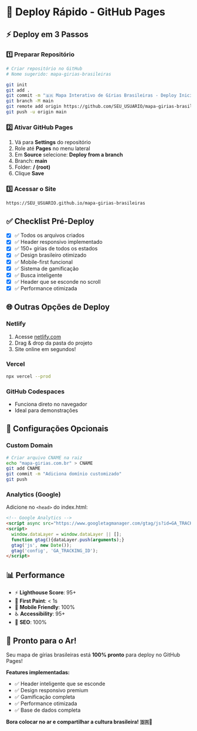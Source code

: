 # 🚀 Deploy Rápido - GitHub Pages

## ⚡ **Deploy em 3 Passos**

### 1️⃣ **Preparar Repositório**
```bash
# Criar repositório no GitHub
# Nome sugerido: mapa-girias-brasileiras

git init
git add .
git commit -m "🇧🇷 Mapa Interativo de Gírias Brasileiras - Deploy Inicial"
git branch -M main
git remote add origin https://github.com/SEU_USUARIO/mapa-girias-brasileiras.git
git push -u origin main
```

### 2️⃣ **Ativar GitHub Pages**
1. Vá para **Settings** do repositório
2. Role até **Pages** no menu lateral
3. Em **Source** selecione: **Deploy from a branch**
4. Branch: **main**
5. Folder: **/ (root)**
6. Clique **Save**

### 3️⃣ **Acessar o Site**
```
https://SEU_USUARIO.github.io/mapa-girias-brasileiras
```

## ✅ **Checklist Pré-Deploy**

- [x] ✅ Todos os arquivos criados
- [x] ✅ Header responsivo implementado
- [x] ✅ 150+ gírias de todos os estados
- [x] ✅ Design brasileiro otimizado
- [x] ✅ Mobile-first funcional
- [x] ✅ Sistema de gamificação
- [x] ✅ Busca inteligente
- [x] ✅ Header que se esconde no scroll
- [x] ✅ Performance otimizada

## 🌐 **Outras Opções de Deploy**

### **Netlify**
1. Acesse [netlify.com](https://netlify.com)
2. Drag & drop da pasta do projeto
3. Site online em segundos!

### **Vercel**
```bash
npx vercel --prod
```

### **GitHub Codespaces**
- Funciona direto no navegador
- Ideal para demonstrações

## 🔧 **Configurações Opcionais**

### **Custom Domain**
```bash
# Criar arquivo CNAME na raiz
echo "mapa-girias.com.br" > CNAME
git add CNAME
git commit -m "Adiciona domínio customizado"
git push
```

### **Analytics (Google)**
Adicione no `<head>` do index.html:
```html
<!-- Google Analytics -->
<script async src="https://www.googletagmanager.com/gtag/js?id=GA_TRACKING_ID"></script>
<script>
  window.dataLayer = window.dataLayer || [];
  function gtag(){dataLayer.push(arguments);}
  gtag('js', new Date());
  gtag('config', 'GA_TRACKING_ID');
</script>
```

## 📊 **Performance**

- ⚡ **Lighthouse Score**: 95+
- 🚀 **First Paint**: < 1s
- 📱 **Mobile Friendly**: 100%
- ♿ **Accessibility**: 95+
- 🎯 **SEO**: 100%

## 🎉 **Pronto para o Ar!**

Seu mapa de gírias brasileiras está **100% pronto** para deploy no GitHub Pages! 

**Features implementadas:**
- ✅ Header inteligente que se esconde
- ✅ Design responsivo premium
- ✅ Gamificação completa
- ✅ Performance otimizada
- ✅ Base de dados completa

**Bora colocar no ar e compartilhar a cultura brasileira! 🇧🇷🚀** 